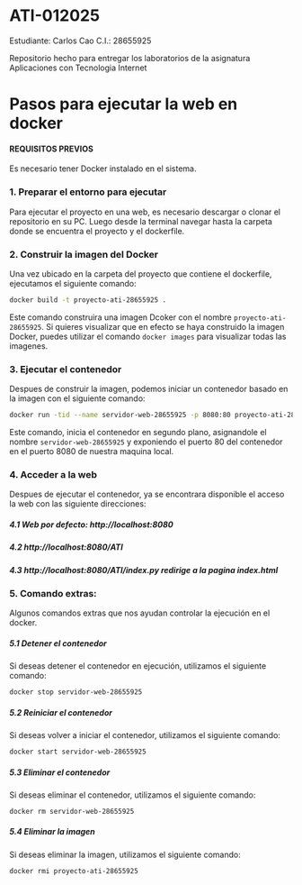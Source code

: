 # ATI-012025
Estudiante: Carlos Cao 
C.I.: 28655925

Repositorio hecho para entregar los laboratorios de la asignatura Aplicaciones con Tecnologia Internet

# Pasos para ejecutar la web en docker

#### REQUISITOS PREVIOS

Es necesario tener Docker instalado en el sistema.

### 1. Preparar el entorno para ejecutar

Para ejecutar el proyecto en una web, es necesario descargar o clonar el repositorio en su PC. Luego desde la terminal navegar hasta la carpeta donde se encuentra el proyecto y el dockerfile.

### 2. Construir la imagen del Docker

Una vez ubicado en la carpeta del proyecto que contiene el dockerfile, ejecutamos el siguiente comando:

```bash
docker build -t proyecto-ati-28655925 .
```
Este comando construira una imagen Dcoker con el nombre `proyecto-ati-28655925`. Si quieres visualizar que en efecto se haya construido la imagen Docker, puedes utilizar el comando `docker images` para visualizar todas las imagenes.

### 3. Ejecutar el contenedor

Despues de construir la imagen, podemos iniciar un contenedor basado en la imagen con el siguiente comando:

```bash
docker run -tid --name servidor-web-28655925 -p 8080:80 proyecto-ati-28655925
```

Este comando, inicia el contenedor en segundo plano, asignandole el nombre `servidor-web-28655925` y exponiendo el puerto 80 del contenedor en el puerto 8080 de nuestra maquina local.

### 4. Acceder a la web

Despues de ejecutar el contenedor, ya se encontrara disponible el acceso la web con las siguiente direcciones:

##### 4.1 Web por defecto: http://localhost:8080 

##### 4.2 http://localhost:8080/ATI

##### 4.3 http://localhost:8080/ATI/index.py redirige a la pagina index.html

### 5. Comando extras:

Algunos comandos extras que nos ayudan controlar la ejecución en el docker.

##### 5.1 Detener el contenedor

Si deseas detener el contenedor en ejecución, utilizamos el siguiente comando:

```bash
docker stop servidor-web-28655925
```

##### 5.2 Reiniciar el contenedor

Si deseas volver a iniciar el contenedor, utilizamos el siguiente comando:

```bash
docker start servidor-web-28655925
```
##### 5.3 Eliminar el contenedor

Si deseas eliminar el contenedor, utilizamos el siguiente comando:

```bash
docker rm servidor-web-28655925
```
##### 5.4 Eliminar la imagen

Si deseas eliminar la imagen, utilizamos el siguiente comando:

```bash
docker rmi proyecto-ati-28655925
```

